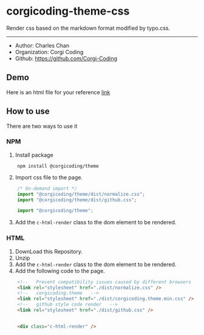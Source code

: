 # corgicoding-theme-css

Render css based on the markdown format modified by typo.css.

***

- Author: Charles Chan
- Organization: Corgi Coding
- Github: https://github.com/Corgi-Coding

## Demo

Here is an html file for your reference [link](./demo/index.html)

## How to use

There are two ways to use it

### NPM

1. Install package

```
    npm install @corgicoding/theme
```

2. Import css file to the page.

``` js
    /* On-demand import */
    import "@corgicoding/theme/dist/normalize.css";
    import "@corgicoding/theme/dist/github.css";

    import "@corgicoding/theme";
```

3. Add the `c-html-render` class to the dom element to be rendered.

### HTML

1. DownLoad this Repository.
2. Unzip
3. Add the `c-html-render` class to the dom element to be rendered.
4. Add the following code to the page.

``` html
    <!--   Prevent compatibility issues caused by different browsers   --> 
    <link rel="stylesheet" href="./dist/normalize.css" />
    <!--   corgicoding.theme   -->
    <link rel="stylesheet" href="./dist/corgicoding.theme.min.css" />
    <!--   github style code render   -->
    <link rel="stylesheet" href="./dist/github.css" />


    <div class="c-html-render" />
```

